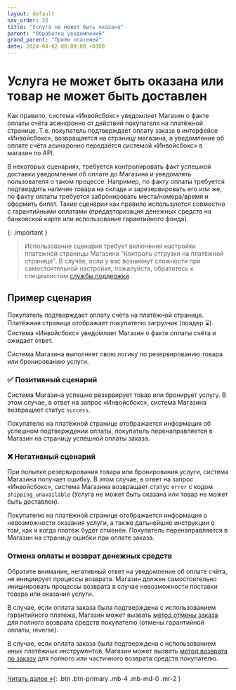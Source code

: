 ```yaml
---
layout: default
nav_order: 20
title: "Услуга не может быть оказана"
parent: "Обработка уведомлений"
grand_parent: "Приём платежей"
date: 2024-04-02 00:00:00 +0300
---
```


# Услуга не может быть оказана или товар не может быть доставлен

Как правило, система «Инвойсбокс» уведомляет Магазин о факте оплаты счёта асинхронно от действий
покупателя на платёжной странице. Т.е. покупатель подтверждает оплату заказа в интерфейсе «Инвойсбокс»,
возвращается на страницу магазина, а уведомление об оплате счёта асинхронно передаётся системой
«Инвойсбокс» в магазин по API.

В некоторых сценариях, требуется контролировать факт успешной доставки уведомления об оплате до
Магазина и уведомлять пользователя о таком процессе. Например, по факту оплаты требуется подтвердить
наличие товара на складе и зарезервировать его или же, по факту оплаты требуется забронировать
места/номера/время и оформить билет. Такие сценарии как правило используются совместно с 
гарантийными оплатами (предавторизация денежных средств на банковской карте или использование
гарантийного фонда).

{: .important }
> Использование сценария требует включения настройки платёжной страницы Магазина "Контроль отгрузки на
платёжной странице". В случае, если у вас возникнут сложности при самостоятельной настройке,
пожалуйста, обратитесь к специалистам [службы поддержки](https://www.invoicebox.ru/ru/contacts/feedback.html).

## Пример сценария

Покупатель подтверждает оплату счёта на платёжной странице. Платёжная страница отображает покупателю
загрузчик (лоадер ⌛). Система «Инвойсбокс» уведомляет Магазин о факте оплаты счёта и ожидает ответ.

Система Магазина выполняет свою логику по резервированию товара или бронированию услуги.

### ✅ Позитивный сценарий

Система Магазина успешно резервирует товар или бронирует услугу. В этом случае, в ответ на запрос
«Инвойсбокс», система Магазина возвращает статус `success`.

Покупателю на платёжной странице отображается информация об успешном подтверждении оплаты, покупатель
перенаправляется в Магазин на страницу успешной оплаты заказа.

### ❌ Негативный сценарий

При попытке резервирования товара или бронирования услуги, система Магазина получает ошибку. В
этом случае, в ответ на запрос «Инвойсбокс», система Магазина возвращает статус `error` с кодом
`shipping_unavailable` (Услуга не может быть оказана или товар не может быть доставлен).

Покупателю на платёжной странице отображается информация о невозможности оказания услуги, а также
дальнейшие инструкции о том, как и когда платёж будет отменён. Покупатель перенаправляется в Магазин
на страницу ошибки при оплате заказа.

### Отмена оплаты и возврат денежных средств

Обратите внимание, негативный ответ на уведомление об оплате счёта, не инициирует процессы возврата.
Магазин должен самостоятельно инициировать процессы возврата в случае невозможности поставки товара
или оказания услуги.

В случае, если оплата заказа была подтверждена с использованием гарантийного платежа, Магазин может
вызвать [метод отмены заказа](/docs/merchant/order/delete/) для полного возврата средств покупателю
(отмены гарантийной оплаты, reverse).

В случае, если оплата заказа была подтверждена с использованием иных платёжных инструментов, Магазин
может вызвать [метод возврата по заказу](/docs/merchant/refund) для полного или частичного возврата
средств покупателю.


---

[Читать далее &raquo;](/docs/dictionary){: .btn .btn-primary .mb-4 .mb-md-0 .mr-2 }
